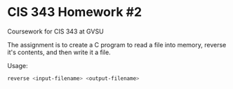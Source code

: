 # CIS 343 Homework #2

Coursework for CIS 343 at GVSU

The assignment is to create a C program to read a file into memory, reverse it's contents, and then write it a file.

Usage:

```bash
reverse <input-filename> <output-filename>
```

